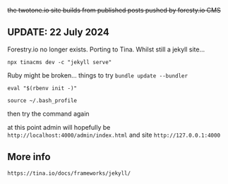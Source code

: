  ~~the twotone.io site builds from published posts pushed by foresty.io CMS~~

## UPDATE: 22 July 2024

Forestry.io no longer exists. Porting to Tina. 
Whilst still a jekyll site...

```npx tinacms dev -c "jekyll serve"```

Ruby might be broken... things to try
```bundle update --bundler```

```eval "$(rbenv init -)"```

``` source ~/.bash_profile ```

then try the command again

at this point admin will hopefully be 
```http://localhost:4000/admin/index.html```
and site
```http://127.0.0.1:4000```

## More info
```https://tina.io/docs/frameworks/jekyll/```